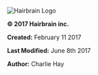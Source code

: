 ![Hairbrain Logo](http://www.hairbrain.ca/app/img/hairbrain.svg "Hairbrain")

**© 2017 Hairbrain inc.**

**Created:** February 11 2017

**Last Modified:** June 8th 2017

**Author:** Charlie Hay
